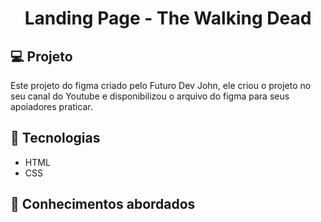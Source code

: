 <h1 align="center">
  Landing Page - The Walking Dead
</h1>

<!-- <p align="center">
  <img src=".github/preview.png" width="100%" />
</p> -->

## 💻 Projeto

Este projeto do figma criado pelo Futuro Dev John, ele criou o projeto no seu canal do Youtube e disponibilizou o arquivo do figma para seus apoiadores praticar. 

## 🚀 Tecnologias

- HTML
- CSS

## 📔 Conhecimentos abordados

<!-- - [x] Uso semântico do HTML
- [x] Criação de animação de sucesso
- [x] Váriaveis do css no `:root`
- [x] Efeito de focus no input
- [x] Armazenar informações do formulário
- [x] Deploy no Netlify -->
